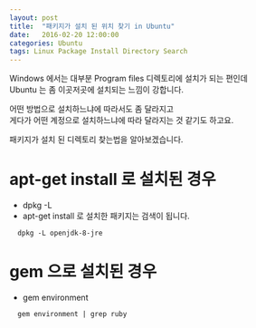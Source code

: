 ```yaml
---
layout: post
title:  "패키지가 설치 된 위치 찾기 in Ubuntu"
date:   2016-02-20 12:00:00 
categories: Ubuntu
tags: Linux Package Install Directory Search
---
```


Windows 에서는 대부분 Program files 디렉토리에 설치가 되는 편인데  
Ubuntu 는 좀 이곳저곳에 설치되는 느낌이 강합니다.  

어떤 방법으로 설치하느냐에 따라서도 좀 달라지고  
게다가 어떤 계정으로 설치하느냐에 따라 달라지는 것 같기도 하고요.  

패키지가 설치 된 디렉토리 찾는법을 알아보겠습니다.

<!--more-->

# apt-get install 로 설치된 경우
  * dpkg -L <packagename>
  * apt-get install 로 설치한 패키지는 검색이 됩니다.

~~~
  dpkg -L openjdk-8-jre
~~~

# gem 으로 설치된 경우
  * gem environment

~~~
  gem environment | grep ruby
~~~

